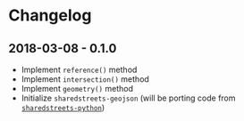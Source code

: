 # Changelog

## 2018-03-08 - 0.1.0

- Implement `reference()` method
- Implement `intersection()` method
- Implement `geometry()` method
- Initialize `sharedstreets-geojson` (will be porting code from [`sharedstreets-python`](https://github.com/sharedstreets/sharedstreets-python))
